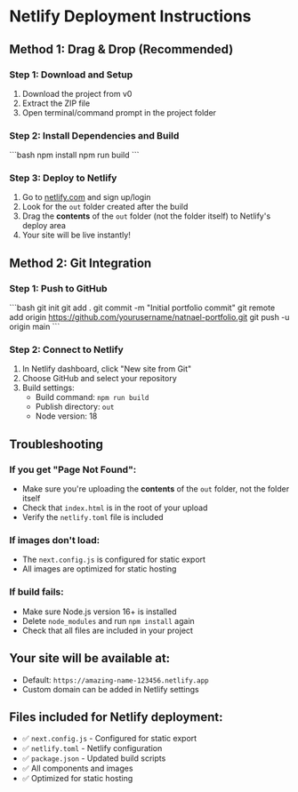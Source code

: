 # Netlify Deployment Instructions

## Method 1: Drag & Drop (Recommended)

### Step 1: Download and Setup
1. Download the project from v0
2. Extract the ZIP file
3. Open terminal/command prompt in the project folder

### Step 2: Install Dependencies and Build
\`\`\`bash
npm install
npm run build
\`\`\`

### Step 3: Deploy to Netlify
1. Go to [netlify.com](https://netlify.com) and sign up/login
2. Look for the `out` folder created after the build
3. Drag the **contents** of the `out` folder (not the folder itself) to Netlify's deploy area
4. Your site will be live instantly!

## Method 2: Git Integration

### Step 1: Push to GitHub
\`\`\`bash
git init
git add .
git commit -m "Initial portfolio commit"
git remote add origin https://github.com/yourusername/natnael-portfolio.git
git push -u origin main
\`\`\`

### Step 2: Connect to Netlify
1. In Netlify dashboard, click "New site from Git"
2. Choose GitHub and select your repository
3. Build settings:
   - Build command: `npm run build`
   - Publish directory: `out`
   - Node version: 18

## Troubleshooting

### If you get "Page Not Found":
- Make sure you're uploading the **contents** of the `out` folder, not the folder itself
- Check that `index.html` is in the root of your upload
- Verify the `netlify.toml` file is included

### If images don't load:
- The `next.config.js` is configured for static export
- All images are optimized for static hosting

### If build fails:
- Make sure Node.js version 16+ is installed
- Delete `node_modules` and run `npm install` again
- Check that all files are included in your project

## Your site will be available at:
- Default: `https://amazing-name-123456.netlify.app`
- Custom domain can be added in Netlify settings

## Files included for Netlify deployment:
- ✅ `next.config.js` - Configured for static export
- ✅ `netlify.toml` - Netlify configuration
- ✅ `package.json` - Updated build scripts
- ✅ All components and images
- ✅ Optimized for static hosting
